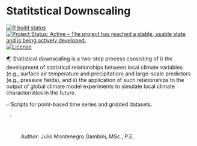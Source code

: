 # Statitstical Downscaling
[![R build status](https://img.shields.io/travis/GitbookIO/gitbook.svg)](https://github.com/Hydroenvironment/CMIP6-WORLDCLIM-HANDLING/actions)
[![Project Status: Active – The project has reached a stable, usable
state and is being actively
developed.](https://www.repostatus.org/badges/latest/active.svg)](https://www.repostatus.org/#active)
[![License](https://img.shields.io/badge/license-MIT-green)](https://opensource.org/licenses/MIT)

🌏 Statistical downscaling is a two-step process consisting of i) the development of statistical relationships between local climate variables (e.g., surface air temperature and precipitation) and large-scale predictors (e.g., pressure fields), and ii) the application of such relationships to the output of global climate model experiments to simulate local climate characteristics in the future.

✅Scripts for point-based time series and gridded datasets.

<img src="https://icons-for-free.com/iconfiles/png/512/command+console+php+programmer+prompt+seo+icon-1320191020194645741.png" align="center" hspace="10" vspace="6" width="3%"></a>
Author: Julio Montenegro Gambini, MSc., P.E.


